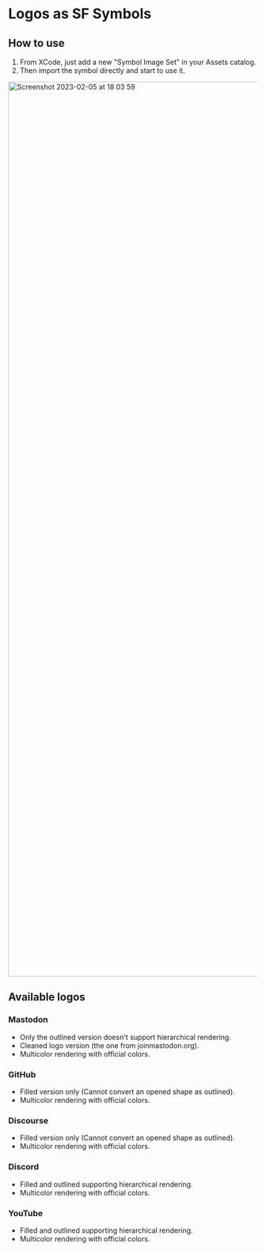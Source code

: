 # Logos as SF Symbols

## How to use

1. From XCode, just add a new "Symbol Image Set" in your Assets catalog.
2. Then import the symbol directly and start to use it.

<img width="1806" alt="Screenshot 2023-02-05 at 18 03 59" src="https://user-images.githubusercontent.com/736246/216833559-479843d5-6b84-4b9f-9067-b83d76d5242e.png">

## Available logos

### Mastodon
- Only the outlined version doesn't support hierarchical rendering.
- Cleaned logo version (the one from joinmastodon.org).
- Multicolor rendering with official colors.

### GitHub
- Filled version only (Cannot convert an opened shape as outlined).
- Multicolor rendering with official colors.

### Discourse
- Filled version only (Cannot convert an opened shape as outlined).
- Multicolor rendering with official colors.

### Discord
- Filled and outlined supporting hierarchical rendering.
- Multicolor rendering with official colors.

### YouTube
- Filled and outlined supporting hierarchical rendering.
- Multicolor rendering with official colors.
